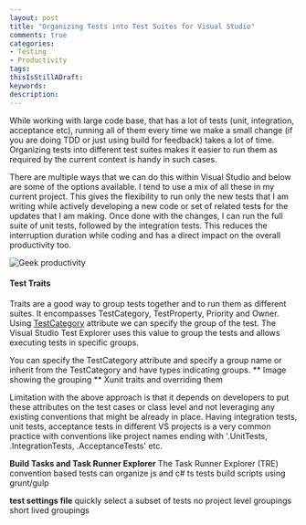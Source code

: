 ```yaml
---
layout: post
title: "Organizing Tests into Test Suites for Visual Studio"
comments: true
categories:
- Testing
- Productivity 
tags: 
thisIsStillADraft:
keywords: 
description: 
---
```


While working with large code base, that has a lot of tests (unit, integration, acceptance etc), running all of them every time we make a small  change (if you are doing TDD or just using build for feedback) takes a lot of time. Organizing tests into different test suites makes it easier to run them as required by the current context is handy in such cases. 

There are multiple ways that we can do this within Visual Studio and below are some of the options available. I tend to use a mix of all these in my current project. This gives the flexibility to run only the new tests that I am writing while actively developing a new code or set of related tests for the updates that I am making. Once done with the changes, I can run the full suite of unit tests, followed by the integration tests. This reduces the interruption duration while coding and has a direct impact on the overall productivity too.

<img class="center" alt="Geek productivity" src="{{ site.images_root}}/geek_productivity.jpg" />

#### Test Traits ####

Traits are a good way to group tests together and to run them as different suites. It encompasses TestCategory, TestProperty, Priority and Owner. Using [TestCategory](https://msdn.microsoft.com/en-au/library/microsoft.visualstudio.testtools.unittesting.testcategoryattribute.aspx) attribute we can specify  the group of the test. The Visual Studio Test Explorer uses this value to group the tests and allows executing tests in specific groups.

You can specify the TestCategory attribute and specify a group name or inherit from the TestCategory and have types indicating groups.
** Image showing the grouping ** 
Xunit traits and overriding them

Limitation with the above approach is that it depends on developers to put these attributes on the test cases or class level and not leveraging any existing conventions that might be already in place. Having integration tests, unit tests, acceptance tests in different VS projects is a very common practice with conventions like project names ending with '.UnitTests, .IntegrationTests, .AcceptanceTests' etc. 


**Build Tasks and Task Runner Explorer**
The Task Runner Explorer (TRE)
convention based tests
can organize js and c# ts tests
build scripts using grunt/gulp

**test settings file**
quickly select a subset of tests 
no project level groupings
short lived groupings
